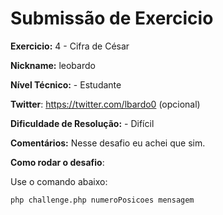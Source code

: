 # Submissão de Exercicio

**Exercicio:** 4 - Cifra de César

**Nickname:** leobardo

**Nível Técnico:** - Estudante

**Twitter**: https://twitter.com/lbardo0 (opcional)

**Dificuldade de Resolução:** - Difícil

**Comentários:** Nesse desafio eu achei que sim.

**Como rodar o desafio**: 

Use o comando abaixo: 
```bash
php challenge.php numeroPosicoes mensagem
```